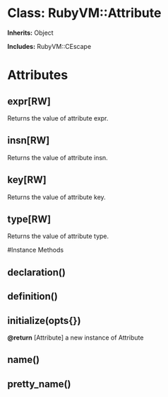 # Class: RubyVM::Attribute
**Inherits:** Object
    
**Includes:** RubyVM::CEscape
  



# Attributes
## expr[RW] [](#attribute-i-expr)
Returns the value of attribute expr.

## insn[RW] [](#attribute-i-insn)
Returns the value of attribute insn.

## key[RW] [](#attribute-i-key)
Returns the value of attribute key.

## type[RW] [](#attribute-i-type)
Returns the value of attribute type.


#Instance Methods
## declaration() [](#method-i-declaration)

## definition() [](#method-i-definition)

## initialize(opts{}) [](#method-i-initialize)

**@return** [Attribute] a new instance of Attribute

## name() [](#method-i-name)

## pretty_name() [](#method-i-pretty_name)

